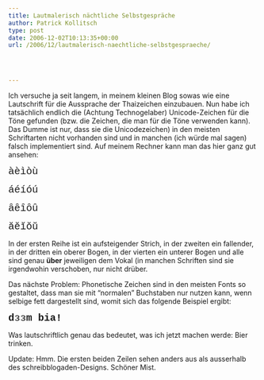 ```yaml
---
title: Lautmalerisch nächtliche Selbstgespräche
author: Patrick Kollitsch
type: post
date: 2006-12-02T10:13:35+00:00
url: /2006/12/lautmalerisch-naechtliche-selbstgespraeche/




---
```

Ich versuche ja seit langem, in meinem kleinen Blog sowas wie eine Lautschrift für die Aussprache der Thaizeichen einzubauen. Nun habe ich tatsächlich endlich die (Achtung Technogelaber) Unicode-Zeichen für die Töne gefunden (bzw. die Zeichen, die man für die Töne verwenden kann). Das Dumme ist nur, dass sie die Unicodezeichen) in den meisten Schriftarten nicht vorhanden sind und in manchen (ich würde mal sagen) falsch implementiert sind. Auf meinem Rechner kann man das hier ganz gut ansehen:

<span style="font: 20px 'Courier New', Courier, monospace !important;">a&#x0300;e&#x0300;i&#x0300;o&#x0300;u&#x0300;</span>
  
<span style="font: 20px 'Courier New', Courier, monospace !important;">a&#x0301;e&#x0301;i&#x0301;o&#x0301;u&#x0301;</span>
  
<span style="font: 20px 'Courier New', Courier, monospace !important;">a&#x0311;e&#x0311;i&#x0311;o&#x0311;u&#x0311;</span>
  
<span style="font: 20px 'Courier New', Courier, monospace !important;">a&#x0306;e&#x0306;i&#x0306;o&#x0306;u&#x0306;</span>

In der ersten Reihe ist ein aufsteigender Strich, in der zweiten ein fallender, in der dritten ein oberer Bogen, in der vierten ein unterer Bogen und alle sind genau **über** jeweiligen dem Vokal (in manchen Schriften sind sie irgendwohin verschoben, nur nicht drüber.

Das nächste Problem: Phonetische Zeichen sind in den meisten Fonts so gestaltet, dass man sie mit &#8220;normalen&#8221; Buchstaben nur nutzen kann, wenn selbige fett dargestellt sind, womit sich das folgende Beispiel ergibt:

<span style="font: 20px 'Courier New', Courier, monospace"><strong>d</strong>&#x025c;&#x025c;<strong>m bia!</strong></span>

Was lautschriftlich genau das bedeutet, was ich jetzt machen werde: Bier trinken.

Update: Hmm. Die ersten beiden Zeilen sehen anders aus als ausserhalb des schreibblogaden-Designs. Schöner Mist.